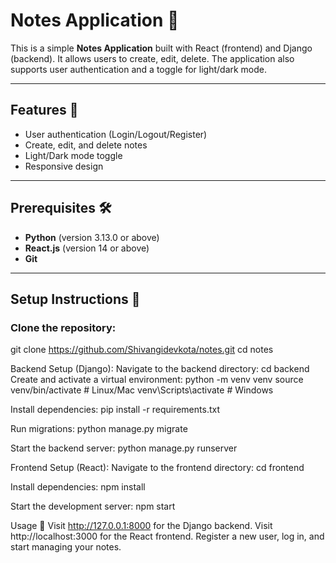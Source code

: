 
# Notes Application 📝

This is a simple **Notes Application** built with React (frontend) and Django (backend). It allows users to create, edit, delete. The application also supports user authentication and a toggle for light/dark mode.

---

## Features 🌟
- User authentication (Login/Logout/Register)
- Create, edit, and delete notes
- Light/Dark mode toggle
- Responsive design

---

## Prerequisites 🛠️
- **Python** (version 3.13.0 or above)
- **React.js** (version 14 or above)
- **Git**

---

## Setup Instructions 🚀

### Clone the repository:

git clone https://github.com/Shivangidevkota/notes.git
cd notes

Backend Setup (Django):
Navigate to the backend directory:
cd backend
Create and activate a virtual environment:
python -m venv venv
source venv/bin/activate    # Linux/Mac
venv\Scripts\activate       # Windows

Install dependencies:
pip install -r requirements.txt

Run migrations:
python manage.py migrate

Start the backend server:
python manage.py runserver

Frontend Setup (React):
Navigate to the frontend directory:
cd frontend

Install dependencies:
npm install

Start the development server:
npm start

Usage 🔧
Visit http://127.0.0.1:8000 for the Django backend.
Visit http://localhost:3000 for the React frontend.
Register a new user, log in, and start managing your notes.
